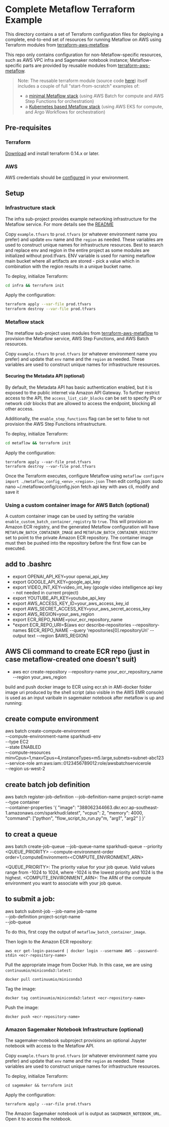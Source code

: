 # Complete Metaflow Terraform Example

This directory contains a set of Terraform configuration files for deploying a complete, end-to-end set of resources for running Metaflow on AWS using Terraform modules from [terraform-aws-metaflow](https://github.com/outerbounds/terraform-aws-metaflow). 

This repo only contains configuration for non-Metaflow-specific resources, such as AWS VPC infra and Sagemaker notebook instance; Metaflow-specific parts are provided by reusable modules from [terraform-aws-metaflow](https://github.com/outerbounds/terraform-aws-metaflow).

> Note: The reusable terraform module (source code [here](https://github.com/outerbounds/terraform-aws-metaflow)) itself includes a couple of full "start-from-scratch" examples of:
> * a [minimal Metaflow stack](https://github.com/outerbounds/terraform-aws-metaflow/tree/master/examples/minimal) (using AWS Batch for compute and AWS Step Functions for orchestration)
> * a [Kubernetes based Metaflow stack](https://github.com/outerbounds/terraform-aws-metaflow/tree/master/examples/eks) (using AWS EKS for compute, and Argo Workflows for orchestration)

## Pre-requisites

### Terraform

[Download](https://www.terraform.io/downloads.html) and install terraform 0.14.x or later.

### AWS

AWS credentials should be [configured](https://docs.aws.amazon.com/cli/latest/userguide/cli-configure-quickstart.html) in your environment.

## Setup

### Infrastructure stack

The infra sub-project provides example networking infrastructure for the Metaflow service. For more details see the [README](infra/README.md)

Copy `example.tfvars` to `prod.tfvars` (or whatever environment name you prefer) and update `env` name and the `region` as needed. These variables are used to construct unique names for infrastructure resources. Best to search and replace env and region in the entire project as some modules are initialized without prod.tfvars.
ENV variable is used for naming metaflow main bucket where all artifacts are stored - pick a value which in combination with the region results in a unique bucket name.

To deploy, initialize Terraform:

```bash
cd infra && terraform init
```

Apply the configuration:

```bash
terraform apply --var-file prod.tfvars
terraform destroy --var-file prod.tfvars
```

### Metaflow stack

The metaflow sub-project uses modules from [terraform-aws-metaflow](https://github.com/outerbounds/terraform-aws-metaflow) to provision the Metaflow service, AWS Step Functions, and AWS Batch resources. 

Copy `example.tfvars` to `prod.tfvars` (or whatever environment name you prefer) and update that `env` name and the `region` as needed. These variables are used to construct unique names for infrastructure resources.

#### Securing the Metadata API (optional)

By default, the Metadata API has basic authentication enabled, but it is exposed to the public internet via Amazon API Gateway. To further restrict access to the API, the `access_list_cidr_blocks` can be set to specify IPs or network cidr blocks that are allowed to access the endpoint, blocking all other access.

Additionally, the `enable_step_functions` flag can be set to false to not provision the AWS Step Functions infrastructure.

To deploy, initialize Terraform:

```bash
cd metaflow && terraform init
```

Apply the configuration:

```
terraform apply --var-file prod.tfvars
terraform destroy --var-file prod.tfvars
```

Once the Terraform executes, configure Metaflow using `metaflow configure import ./metaflow_config_<env>_<region>.json`
Then edit config.json:
sudo nano ~/.metaflowconfig/config.json
fetch api key with aws cli, modify and save it

### Using a custom container image for AWS Batch (optional)

A custom container image can be used by setting the variable `enable_custom_batch_container_registry` to `true`. This will provision an Amazon ECR registry, and the generated Metaflow configuration will have `METAFLOW_BATCH_CONTAINER_IMAGE` and `METAFLOW_BATCH_CONTAINER_REGISTRY` set to point to the private Amazon ECR repository. The container image must then be pushed into the repository before the first flow can be executed.

## add to .bashrc
* export OPENAI_API_KEY=your openai_api_key
* export GOOGLE_API_KEY=google_api_key
* export VIDEO_INT_KEY=video_int_key (google video intelligence api key - not needed in current project)
* export YOUTUBE_API_KEY=youtube_api_key
* export AWS_ACCESS_KEY_ID=your_aws_access_key_id
* export AWS_SECRET_ACCESS_KEY=your_aws_secret_access_key
* export AWS_REGION=your_aws_region
* export ECR_REPO_NAME=your_ecr_repository_name
* *export ECR_REPO_URI=$(aws ecr describe-repositories --repository-names $ECR_REPO_NAME --query 'repositories[0].repositoryUri' --output text --region $AWS_REGION)

## AWS Cli command to create ECR repo (just in case metaflow-created one doesn't suit)
* aws ecr create-repository --repository-name your_ecr_repository_name --region your_aws_region

build and push docker image to ECR using ecr.sh in AMI-docker folder
image uri produced by the shell script (also visible in the AWS EMR console) is used as an input varibale in sagemaker notebook
after metaflow is up and running:

## create compute environment
aws batch create-compute-environment \
    --compute-environment-name sparkhudi-env \
    --type EC2 \
    --state ENABLED \
    --compute-resources minvCpus=1,maxvCpus=4,instanceTypes=m5.large,subnets=subnet-abc123 \
    --service-role arn:aws:iam::0123456789012:role/awsbatchservicerole \
    --region us-west-2

## create batch job definition
aws batch register-job-definition --job-definition-name project-script-name \
--type container \
--container-properties '{
    "image": "388062344663.dkr.ecr.ap-southeast-1.amazonaws.com/sparkhudi:latest",
    "vcpus": 2,
    "memory": 4000,
    "command": ["python", "flow_script_to_run.py"m, "arg1", "arg2" ]
}'

## to creat a queue
aws batch create-job-queue --job-queue-name sparkhudi-queue --priority <QUEUE_PRIORITY> --compute-environment-order order=1,computeEnvironment=<COMPUTE_ENVIRONMENT_ARN>

<QUEUE_PRIORITY>: The priority value for your job queue. Valid values range from -1024 to 1024, where -1024 is the lowest priority and 1024 is the highest.
<COMPUTE_ENVIRONMENT_ARN>: The ARN of the compute environment you want to associate with your job queue.


## to submit a job:
aws batch submit-job --job-name job-name \
--job-definition project-script-name \
--job-queue <your-job-queue-name>


To do this, first copy the output of `metaflow_batch_container_image`.

Then login to the Amazon ECR repository:
```
aws ecr get-login-password | docker login --username AWS --password-stdin <ecr-repository-name>
```

Pull the appropriate image from Docker Hub. In this case, we are using `continuumio/miniconda3:latest`:

```
docker pull continuumio/miniconda3
```

Tag the image:

```
docker tag continuumio/miniconda3:latest <ecr-repository-name>
```

Push the image:

```
docker push <ecr-repository-name>
```

### Amazon Sagemaker Notebook Infrastructure (optional)

The sagemaker-notebook subproject provisions an optional Jupyter notebook with access to the Metaflow API.

Copy `example.tfvars` to `prod.tfvars` (or whatever environment name you prefer) and update that `env` name and the `region` as needed. These variables are used to construct unique names for infrastructure resources.

To deploy, initialize Terraform:

`cd sagemaker && terraform init`

Apply the configuration:

```
terraform apply --var-file prod.tfvars
```

The Amazon Sagemaker notebook url is output as `SAGEMAKER_NOTEBOOK_URL`. Open it to access the notebook.



